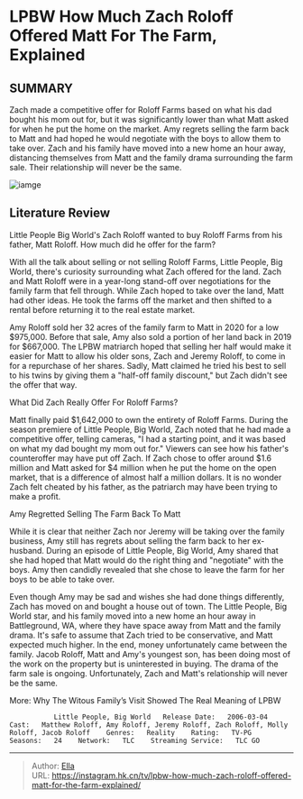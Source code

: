 # LPBW How Much Zach Roloff Offered Matt For The Farm, Explained


## SUMMARY 



  Zach made a competitive offer for Roloff Farms based on what his dad bought his mom out for, but it was significantly lower than what Matt asked for when he put the home on the market.   Amy regrets selling the farm back to Matt and had hoped he would negotiate with the boys to allow them to take over.   Zach and his family have moved into a new home an hour away, distancing themselves from Matt and the family drama surrounding the farm sale. Their relationship will never be the same.  

![iamge](https://static1.srcdn.com/wordpress/wp-content/uploads/2022/06/zach-roloff.jpg)

## Literature Review
Little People Big World&#39;s Zach Roloff wanted to buy Roloff Farms from his father, Matt Roloff. How much did he offer for the farm?




With all the talk about selling or not selling Roloff Farms, Little People, Big World, there&#39;s curiosity surrounding what Zach offered for the land. Zach and Matt Roloff were in a year-long stand-off over negotiations for the family farm that fell through. While Zach hoped to take over the land, Matt had other ideas. He took the farms off the market and then shifted to a rental before returning it to the real estate market.




Amy Roloff sold her 32 acres of the family farm to Matt in 2020 for a low $975,000. Before that sale, Amy also sold a portion of her land back in 2019 for $667,000. The LPBW matriarch hoped that selling her half would make it easier for Matt to allow his older sons, Zach and Jeremy Roloff, to come in for a repurchase of her shares. Sadly, Matt claimed he tried his best to sell to his twins by giving them a &#34;half-off family discount,&#34; but Zach didn&#39;t see the offer that way.


 What Did Zach Really Offer For Roloff Farms? 
          

Matt finally paid $1,642,000 to own the entirety of Roloff Farms. During the season premiere of Little People, Big World, Zach noted that he had made a competitive offer, telling cameras, &#34;I had a starting point, and it was based on what my dad bought my mom out for.&#34; Viewers can see how his father&#39;s counteroffer may have put off Zach. If Zach chose to offer around $1.6 million and Matt asked for $4 million when he put the home on the open market, that is a difference of almost half a million dollars. It is no wonder Zach felt cheated by his father, as the patriarch may have been trying to make a profit.






 Amy Regretted Selling The Farm Back To Matt 
          

While it is clear that neither Zach nor Jeremy will be taking over the family business, Amy still has regrets about selling the farm back to her ex-husband. During an episode of Little People, Big World, Amy shared that she had hoped that Matt would do the right thing and &#34;negotiate&#34; with the boys. Amy then candidly revealed that she chose to leave the farm for her boys to be able to take over.

Even though Amy may be sad and wishes she had done things differently, Zach has moved on and bought a house out of town. The Little People, Big World star, and his family moved into a new home an hour away in Battleground, WA, where they have space away from Matt and the family drama. It&#39;s safe to assume that Zach tried to be conservative, and Matt expected much higher. In the end, money unfortunately came between the family. Jacob Roloff, Matt and Amy&#39;s youngest son, has been doing most of the work on the property but is uninterested in buying. The drama of the farm sale is ongoing. Unfortunately, Zach and Matt&#39;s relationship will never be the same.




More: Why The Witous Family’s Visit Showed The Real Meaning of LPBW

               Little People, Big World   Release Date:   2006-03-04    Cast:   Matthew Roloff, Amy Roloff, Jeremy Roloff, Zach Roloff, Molly Roloff, Jacob Roloff    Genres:   Reality    Rating:   TV-PG    Seasons:   24    Network:   TLC    Streaming Service:   TLC GO      

---

> Author: [Ella](https://instagram.hk.cn/)  
> URL: https://instagram.hk.cn/tv/lpbw-how-much-zach-roloff-offered-matt-for-the-farm-explained/  


